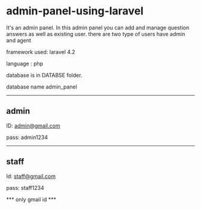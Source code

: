 # admin-panel-using-laravel
It's an admin panel. In this admin panel you can add and manage question answers as well as existing user. there are two type of users have admin and agent

framework used: laravel 4.2

language : php

database is in DATABSE folder.

database name admin_panel

------------
admin 
------------

ID: admin@gmail.com 

pass: admin1234

------------
staff 
------------

Id: staff@gmail.com 

pass: staff1234

*** only gmail id ***
